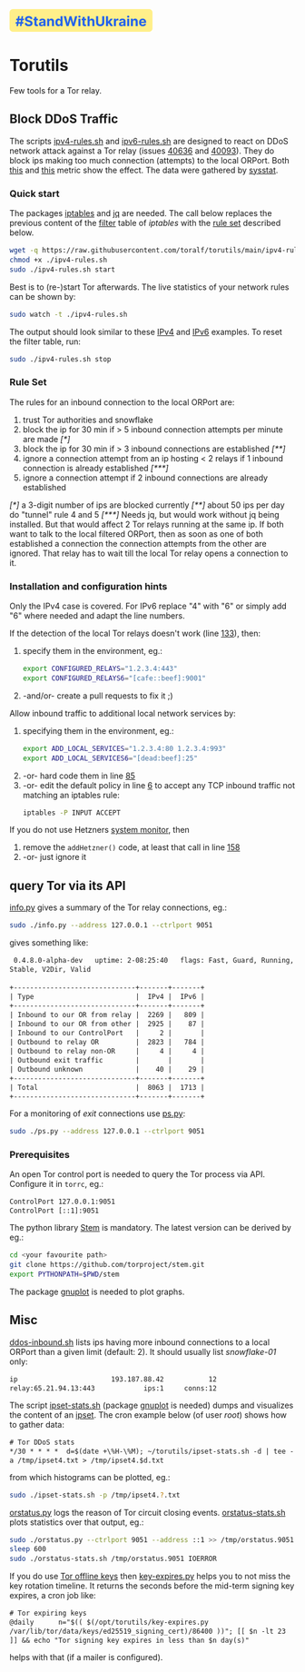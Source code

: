 [![StandWithUkraine](https://raw.githubusercontent.com/vshymanskyy/StandWithUkraine/main/badges/StandWithUkraine.svg)](https://github.com/vshymanskyy/StandWithUkraine/blob/main/docs/README.md)

# Torutils

Few tools for a Tor relay.

## Block DDoS Traffic

The scripts [ipv4-rules.sh](./ipv4-rules.sh) and [ipv6-rules.sh](./ipv6-rules.sh) are designed
to react on DDoS network attack against a Tor relay
(issues [40636](https://gitlab.torproject.org/tpo/core/tor/-/issues/40636)
and [40093](https://gitlab.torproject.org/tpo/community/support/-/issues/40093#note_2841393)).
They do block ips making too much connection (attempts) to the local ORPort.
Both [this](./metrics-1.svg) and [this](./metrics-2.svg) metric show the effect.
The data were gathered by [sysstat](http://pagesperso-orange.fr/sebastien.godard/).

### Quick start
The packages [iptables](https://www.netfilter.org/projects/iptables/) and [jq](https://stedolan.github.io/jq/) are needed.
The call below replaces the previous content of the [filter](https://upload.wikimedia.org/wikipedia/commons/3/37/Netfilter-packet-flow.svg) table of _iptables_ with the [rule set](#rule-set) described below.

```bash
wget -q https://raw.githubusercontent.com/toralf/torutils/main/ipv4-rules.sh -O ipv4-rules.sh
chmod +x ./ipv4-rules.sh
sudo ./ipv4-rules.sh start
```

Best is to (re-)start Tor afterwards.
The live statistics of your network rules can be shown by:

```bash
sudo watch -t ./ipv4-rules.sh
```

The output should look similar to these [IPv4](./iptables-L.txt) and [IPv6](./ip6tables-L.txt) examples.
To reset the filter table, run:

```bash
sudo ./ipv4-rules.sh stop
```

### Rule Set
The rules for an inbound connection to the local ORPort are:

1. trust Tor authorities and snowflake
2. block the ip for 30 min if > 5 inbound connection attempts per minute are made _[*]_
3. block the ip for 30 min if > 3 inbound connections are established _[**]_
4. ignore a connection attempt from an ip hosting < 2 relays if 1 inbound connection is already established _[***]_
5. ignore a connection attempt if 2 inbound connections are already established

_[*]_ a 3-digit number of ips are blocked currently
_[**]_ about 50 ips per day do "tunnel" rule 4 and 5
_[***]_ Needs jq, but would work without jq being installed.
But that would affect 2 Tor relays running at the same ip.
If both want to talk to the local filtered ORPort, then as soon as one of both established a connection
the connection attempts from the other are ignored.
That relay has to wait till the local Tor relay opens a connection to it.

### Installation and configuration hints

Only the IPv4 case is covered.
For IPv6 replace "4" with "6" or simply add "6" where needed and adapt the line numbers.

If the detection of the local Tor relays doesn't work (line [133](ipv4-rules.sh#L133)), then:
1. specify them in the environment, eg.:
    ```bash
    export CONFIGURED_RELAYS="1.2.3.4:443"
    export CONFIGURED_RELAYS6="[cafe::beef]:9001"
    ```
1. -and/or- create a pull requests to fix it ;)

Allow inbound traffic to additional local network services by:
1. specifying them in the environment, eg.:
    ```bash
    export ADD_LOCAL_SERVICES="1.2.3.4:80 1.2.3.4:993"
    export ADD_LOCAL_SERVICES6="[dead:beef]:25"
    ```
1. -or- hard code them in line [85](ipv4-rules.sh#L85)
1. -or- edit the default policy in line [6](ipv4-rules.sh#L6) to accept any TCP inbound traffic not matching an iptables rule:
    ```bash
    iptables -P INPUT ACCEPT
    ```

If you do not use Hetzners [system monitor](https://docs.hetzner.com/robot/dedicated-server/security/system-monitor/), then
1. remove the `addHetzner()` code, at least that call in line [158](ipv4-rules.sh#L158)
1. -or- just ignore it

## query Tor via its API

[info.py](./info.py) gives a summary of the Tor relay connections, eg.:

```bash
sudo ./info.py --address 127.0.0.1 --ctrlport 9051
```

gives something like:

```console
 0.4.8.0-alpha-dev   uptime: 2-08:25:40   flags: Fast, Guard, Running, Stable, V2Dir, Valid

+------------------------------+-------+-------+
| Type                         |  IPv4 |  IPv6 |
+------------------------------+-------+-------+
| Inbound to our OR from relay |  2269 |   809 |
| Inbound to our OR from other |  2925 |    87 |
| Inbound to our ControlPort   |     2 |       |
| Outbound to relay OR         |  2823 |   784 |
| Outbound to relay non-OR     |     4 |     4 |
| Outbound exit traffic        |       |       |
| Outbound unknown             |    40 |    29 |
+------------------------------+-------+-------+
| Total                        |  8063 |  1713 |
+------------------------------+-------+-------+
```

For a monitoring of _exit_ connections use [ps.py](./ps.py):

```bash
sudo ./ps.py --address 127.0.0.1 --ctrlport 9051
```

### Prerequisites
An open Tor control port is needed to query the Tor process via API.
Configure it in `torrc`, eg.:

```console
ControlPort 127.0.0.1:9051
ControlPort [::1]:9051
```

The python library [Stem](https://stem.torproject.org/index.html) is mandatory.
The latest version can be derived by eg.:

```bash
cd <your favourite path>
git clone https://github.com/torproject/stem.git
export PYTHONPATH=$PWD/stem
```

The package [gnuplot](http://www.gnuplot.info/) is needed to plot graphs.

## Misc

[ddos-inbound.sh](./ddos-inbound.sh) lists ips having more inbound connections to a local ORPort than a given limit (default: 2).
It should usually list _snowflake-01_ only:

```console
ip                       193.187.88.42           12
relay:65.21.94.13:443            ips:1     conns:12   
```

The script [ipset-stats.sh](./ipset-stats.sh) (package [gnuplot](http://www.gnuplot.info/) is needed)
dumps and visualizes the content of an [ipset](https://ipset.netfilter.org).
The cron example below (of user _root_) shows how to gather data:

```cron
# Tor DDoS stats
*/30 * * * *  d=$(date +\%H-\%M); ~/torutils/ipset-stats.sh -d | tee -a /tmp/ipset4.txt > /tmp/ipset4.$d.txt
```

from which histograms can be plotted, eg.:

```bash
sudo ./ipset-stats.sh -p /tmp/ipset4.?.txt
```

[orstatus.py](./orstatus.py) logs the reason of Tor circuit closing events.
[orstatus-stats.sh](./orstatus-stats.sh) plots statistics over that output, eg.:

```bash
sudo ./orstatus.py --ctrlport 9051 --address ::1 >> /tmp/orstatus.9051 &
sleep 600
sudo ./orstatus-stats.sh /tmp/orstatus.9051 IOERROR
```

If you do use [Tor offline keys](https://support.torproject.org/relay-operators/offline-ed25519/)
then [key-expires.py](./key-expires.py) helps you to not miss the key rotation timeline.
It returns the seconds before the mid-term signing key expires, a cron job like:

```cron
# Tor expiring keys
@daily      n="$(( $(/opt/torutils/key-expires.py /var/lib/tor/data/keys/ed25519_signing_cert)/86400 ))"; [[ $n -lt 23 ]] && echo "Tor signing key expires in less than $n day(s)"
```

helps with that (if a mailer is configured).
